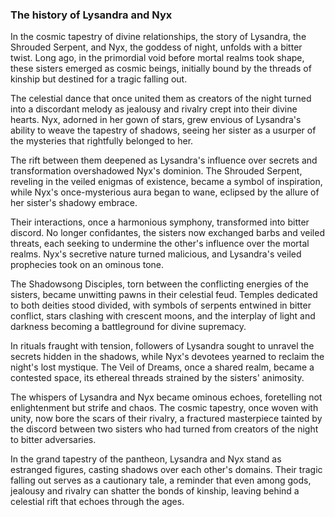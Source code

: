 ### The history of Lysandra and Nyx
 
 In the cosmic tapestry of divine relationships, the story of Lysandra, the Shrouded Serpent, and Nyx, the goddess of night, unfolds with a bitter twist. Long ago, in the primordial void before mortal realms took shape, these sisters emerged as cosmic beings, initially bound by the threads of kinship but destined for a tragic falling out.

The celestial dance that once united them as creators of the night turned into a discordant melody as jealousy and rivalry crept into their divine hearts. Nyx, adorned in her gown of stars, grew envious of Lysandra's ability to weave the tapestry of shadows, seeing her sister as a usurper of the mysteries that rightfully belonged to her.

The rift between them deepened as Lysandra's influence over secrets and transformation overshadowed Nyx's dominion. The Shrouded Serpent, reveling in the veiled enigmas of existence, became a symbol of inspiration, while Nyx's once-mysterious aura began to wane, eclipsed by the allure of her sister's shadowy embrace.

Their interactions, once a harmonious symphony, transformed into bitter discord. No longer confidantes, the sisters now exchanged barbs and veiled threats, each seeking to undermine the other's influence over the mortal realms. Nyx's secretive nature turned malicious, and Lysandra's veiled prophecies took on an ominous tone.

The Shadowsong Disciples, torn between the conflicting energies of the sisters, became unwitting pawns in their celestial feud. Temples dedicated to both deities stood divided, with symbols of serpents entwined in bitter conflict, stars clashing with crescent moons, and the interplay of light and darkness becoming a battleground for divine supremacy.

In rituals fraught with tension, followers of Lysandra sought to unravel the secrets hidden in the shadows, while Nyx's devotees yearned to reclaim the night's lost mystique. The Veil of Dreams, once a shared realm, became a contested space, its ethereal threads strained by the sisters' animosity.

The whispers of Lysandra and Nyx became ominous echoes, foretelling not enlightenment but strife and chaos. The cosmic tapestry, once woven with unity, now bore the scars of their rivalry, a fractured masterpiece tainted by the discord between two sisters who had turned from creators of the night to bitter adversaries.

In the grand tapestry of the pantheon, Lysandra and Nyx stand as estranged figures, casting shadows over each other's domains. Their tragic falling out serves as a cautionary tale, a reminder that even among gods, jealousy and rivalry can shatter the bonds of kinship, leaving behind a celestial rift that echoes through the ages.
